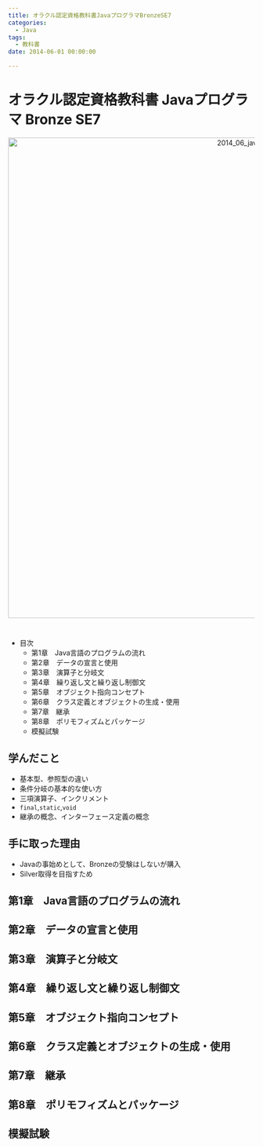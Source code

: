 ```yaml
---
title: オラクル認定資格教科書JavaプログラマBronzeSE7
categories:
  - Java 
tags: 
  - 教科書
date: 2014-06-01 00:00:00

---
```


# オラクル認定資格教科書 Javaプログラマ Bronze SE7

<div style="text-align:center; margin-bottom: 40px">
<img src="/img/cover/2014_06_java_bronze.JPG" alt="2014_06_java_bronze" title="2014_06_java_bronze" style="width:980px">
</div>

- 目次
  - 第1章　Java言語のプログラムの流れ
  - 第2章　データの宣言と使用
  - 第3章　演算子と分岐文
  - 第4章　繰り返し文と繰り返し制御文
  - 第5章　オブジェクト指向コンセプト
  - 第6章　クラス定義とオブジェクトの生成・使用
  - 第7章　継承
  - 第8章　ポリモフィズムとパッケージ
  - 模擬試験

## 学んだこと

- 基本型、参照型の違い
- 条件分岐の基本的な使い方
- 三項演算子、インクリメント
- `final`,`static`,`void`
- 継承の概念、インターフェース定義の概念

## 手に取った理由

- Javaの事始めとして、Bronzeの受験はしないが購入
- Silver取得を目指すため

## 第1章　Java言語のプログラムの流れ

## 第2章　データの宣言と使用

## 第3章　演算子と分岐文

## 第4章　繰り返し文と繰り返し制御文

## 第5章　オブジェクト指向コンセプト

## 第6章　クラス定義とオブジェクトの生成・使用

## 第7章　継承

## 第8章　ポリモフィズムとパッケージ

## 模擬試験
